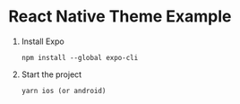 # React Native Theme Example

1. Install Expo

    ```
    npm install --global expo-cli
    ```

2. Start the project

    ```
    yarn ios (or android)
    ```
